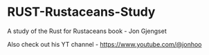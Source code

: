 # RUST-Rustaceans-Study
A study of the Rust for Rustaceans book - Jon Gjengset

Also check out his YT channel - https://www.youtube.com/@jonhoo

